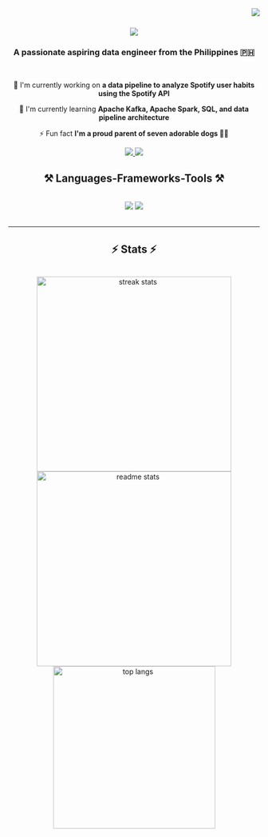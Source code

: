 <img align="right" src="https://visitor-badge.laobi.icu/badge?page_id=axsulit.axsulit" />

<h1 align="center">
    <img src="https://readme-typing-svg.herokuapp.com/?font=Righteous&size=35&center=true&vCenter=true&width=500&height=70&duration=4000&lines=Hi+There!+👋;+I'm+Anne+Sulit!;" />
</h1>

<h3 align="center">A passionate aspiring data engineer from the Philippines 🇵🇭</h3>

<br/>

<div align="center">
 
🔭 I'm currently working on **a data pipeline to analyze Spotify user habits using the Spotify API**

🌱 I'm currently learning **Apache Kafka, Apache Spark, SQL, and data pipeline architecture**

⚡ Fun fact **I'm a proud parent of seven adorable dogs 🐶🐾**

 </div>

<div align="center"> 
  <a href="mailto:annegabriellesulit@gmail.com">
    <img src="https://img.shields.io/badge/Gmail-333333?style=for-the-badge&logo=gmail&logoColor=red" />
  </a>
  <a href="https://linkedin.com/in/annesulit" target="_blank">
    <img src="https://img.shields.io/badge/LinkedIn-0077B5?style=for-the-badge&logo=linkedin&logoColor=white" target="_blank" />
  </a>
</div>

<h2 align="center">⚒️ Languages-Frameworks-Tools ⚒️</h2>
<br/>
<div align="center">
    <img src="https://skillicons.dev/icons?i=python,java,c,cpp,mysql,html,css,javascript,nextjs,flask,mongodb,firebase" />
    <img src="https://skillicons.dev/icons?i=github,vscode,git,figma" /><br>
</div>

<br/>
<hr/>

<h2 align="center">⚡ Stats ⚡</h2>
<br>
<div align=center>
  <img width=390 src="https://streak-stats.demolab.com?user=axsulit" alt="streak stats"/>
  <img width=390 src="https://github-readme-stats-axsulit.vercel.app/api?username=axsulit&count_private=true&show_icons=true&theme=react&rank_icon=github&border_radius=10" alt="readme stats" />
  <br/>
  <img width=325 align="center" src="https://github-readme-stats-axsulit.vercel.app/api/top-langs/?username=axsulit&hide=HTML&langs_count=8&layout=compact&theme=react&border_radius=10&size_weight=0.5&count_weight=0.5&exclude_repo=github-readme-stats" alt="top langs" />
</div>

<br/><br/>

<!--
**axsulit/axsulit** is a ✨ _special_ ✨ repository because its `README.md` (this file) appears on your GitHub profile.

Here are some ideas to get you started:

- 🔭 I’m currently working on ...
- 🌱 I’m currently learning ...
- 👯 I’m looking to collaborate on ...
- 🤔 I’m looking for help with ...
- 💬 Ask me about ...
- 📫 How to reach me: ...
- 😄 Pronouns: ...
- ⚡ Fun fact: ...
-->
